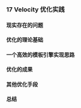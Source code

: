 ### 17 Velocity 优化实践
>
#### 现实存在的问题
>
#### 优化的理论基础
>
#### 一个高效的模板引擎实现思路
>
#### 优化的成果
>
#### 其他优化手段
>
#### 总结
